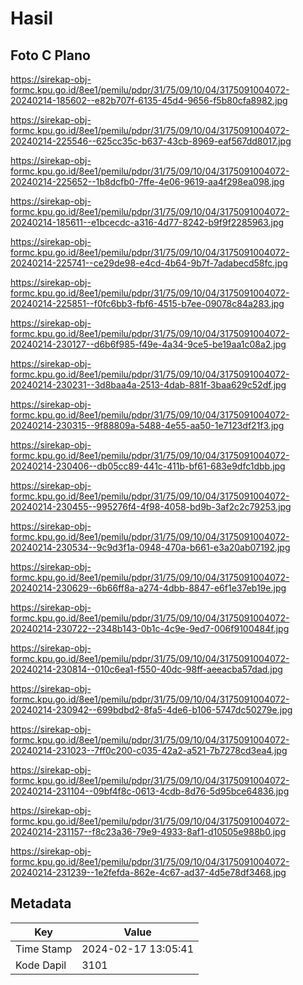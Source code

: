 # Hasil

## Foto C Plano

https://sirekap-obj-formc.kpu.go.id/8ee1/pemilu/pdpr/31/75/09/10/04/3175091004072-20240214-185602--e82b707f-6135-45d4-9656-f5b80cfa8982.jpg

https://sirekap-obj-formc.kpu.go.id/8ee1/pemilu/pdpr/31/75/09/10/04/3175091004072-20240214-225546--625cc35c-b637-43cb-8969-eaf567dd8017.jpg

https://sirekap-obj-formc.kpu.go.id/8ee1/pemilu/pdpr/31/75/09/10/04/3175091004072-20240214-225652--1b8dcfb0-7ffe-4e06-9619-aa4f298ea098.jpg

https://sirekap-obj-formc.kpu.go.id/8ee1/pemilu/pdpr/31/75/09/10/04/3175091004072-20240214-185611--e1bcecdc-a316-4d77-8242-b9f9f2285963.jpg

https://sirekap-obj-formc.kpu.go.id/8ee1/pemilu/pdpr/31/75/09/10/04/3175091004072-20240214-225741--ce29de98-e4cd-4b64-9b7f-7adabecd58fc.jpg

https://sirekap-obj-formc.kpu.go.id/8ee1/pemilu/pdpr/31/75/09/10/04/3175091004072-20240214-225851--f0fc6bb3-fbf6-4515-b7ee-09078c84a283.jpg

https://sirekap-obj-formc.kpu.go.id/8ee1/pemilu/pdpr/31/75/09/10/04/3175091004072-20240214-230127--d6b6f985-f49e-4a34-9ce5-be19aa1c08a2.jpg

https://sirekap-obj-formc.kpu.go.id/8ee1/pemilu/pdpr/31/75/09/10/04/3175091004072-20240214-230231--3d8baa4a-2513-4dab-881f-3baa629c52df.jpg

https://sirekap-obj-formc.kpu.go.id/8ee1/pemilu/pdpr/31/75/09/10/04/3175091004072-20240214-230315--9f88809a-5488-4e55-aa50-1e7123df21f3.jpg

https://sirekap-obj-formc.kpu.go.id/8ee1/pemilu/pdpr/31/75/09/10/04/3175091004072-20240214-230406--db05cc89-441c-411b-bf61-683e9dfc1dbb.jpg

https://sirekap-obj-formc.kpu.go.id/8ee1/pemilu/pdpr/31/75/09/10/04/3175091004072-20240214-230455--995276f4-4f98-4058-bd9b-3af2c2c79253.jpg

https://sirekap-obj-formc.kpu.go.id/8ee1/pemilu/pdpr/31/75/09/10/04/3175091004072-20240214-230534--9c9d3f1a-0948-470a-b661-e3a20ab07192.jpg

https://sirekap-obj-formc.kpu.go.id/8ee1/pemilu/pdpr/31/75/09/10/04/3175091004072-20240214-230629--6b66ff8a-a274-4dbb-8847-e6f1e37eb19e.jpg

https://sirekap-obj-formc.kpu.go.id/8ee1/pemilu/pdpr/31/75/09/10/04/3175091004072-20240214-230722--2348b143-0b1c-4c9e-9ed7-006f9100484f.jpg

https://sirekap-obj-formc.kpu.go.id/8ee1/pemilu/pdpr/31/75/09/10/04/3175091004072-20240214-230814--010c6ea1-f550-40dc-98ff-aeeacba57dad.jpg

https://sirekap-obj-formc.kpu.go.id/8ee1/pemilu/pdpr/31/75/09/10/04/3175091004072-20240214-230942--699bdbd2-8fa5-4de6-b106-5747dc50279e.jpg

https://sirekap-obj-formc.kpu.go.id/8ee1/pemilu/pdpr/31/75/09/10/04/3175091004072-20240214-231023--7ff0c200-c035-42a2-a521-7b7278cd3ea4.jpg

https://sirekap-obj-formc.kpu.go.id/8ee1/pemilu/pdpr/31/75/09/10/04/3175091004072-20240214-231104--09bf4f8c-0613-4cdb-8d76-5d95bce64836.jpg

https://sirekap-obj-formc.kpu.go.id/8ee1/pemilu/pdpr/31/75/09/10/04/3175091004072-20240214-231157--f8c23a36-79e9-4933-8af1-d10505e988b0.jpg

https://sirekap-obj-formc.kpu.go.id/8ee1/pemilu/pdpr/31/75/09/10/04/3175091004072-20240214-231239--1e2fefda-862e-4c67-ad37-4d5e78df3468.jpg


## Metadata

| Key        | Value               |
| ---------- | ------------------- |
| Time Stamp | 2024-02-17 13:05:41 |
| Kode Dapil | 3101                |



